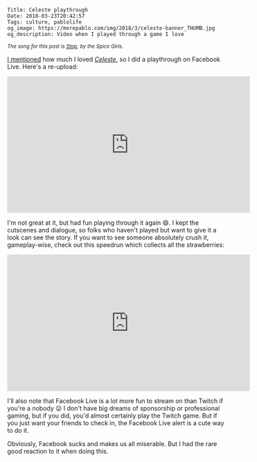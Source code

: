     Title: Celeste playthrough
    Date: 2018-03-23T20:42:57
    Tags: culture, pablolife
    og_image: https://morepablo.com/img/2018/3/celeste-banner_THUMB.jpg
    og_description: Video when I played through a game I love

<small><em>The song for this post is <a
href="https://www.youtube.com/watch?v=5JD6ejmlpa8">Stop</a>, by the Spice Girls.</em></small>

[I mentioned][1] how much I loved _[Celeste][2]_, so I did a playthrough on
Facebook Live. Here's a re-upload:

<iframe width="560" height="315"
src="https://www.youtube-nocookie.com/embed/YDMjvtF_kmA?rel=0" frameborder="0"
allow="autoplay; encrypted-media" allowfullscreen></iframe>

I'm not great at it, but had fun playing through it again 😄. I kept the
cutscenes and dialogue, so folks who haven't played but want to give it a look
can see the story. If you want to see someone absolutely crush it,
gameplay-wise, check out this speedrun which collects all the strawberries:

<iframe width="560" height="315"
src="https://www.youtube-nocookie.com/embed/pHGYMKRICEs?rel=0" frameborder="0"
allow="autoplay; encrypted-media" allowfullscreen></iframe>

I'll also note that Facebook Live is a lot more fun to stream on than Twitch if
you're a nobody 😛 I don't have big dreams of sponsorship or professional
gaming, but if you did, you'd almost certainly play the Twitch game. But if you
just want your friends to check in, the Facebook Live alert is a cute way to do
it.

Obviously, Facebook sucks and makes us all miserable. But I had the rare good
reaction to it when doing this.


   [1]: /2018/03/earth-celeste-avatar.html
   [2]: http://www.celestegame.com/
